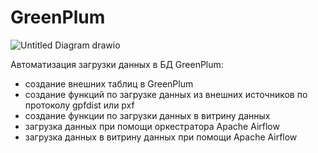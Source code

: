 # GreenPlum
![Untitled Diagram drawio](https://github.com/anastasiatat/GreenPlum/assets/108803162/69b979af-04f6-4d2f-834b-8594bbb59d88)

Автоматизация загрузки данных в БД GreenPlum:
- создание внешних таблиц в GreenPlum
- создание функций по загрузке данных из внешних источников по протоколу gpfdist или pxf
- создание функции по загрузки данных в витрину данных
- загрузка данных при помощи оркестратора Apache Airflow
- загрузка данных в витрину данных при помощи Apache Airflow
